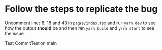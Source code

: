 # Follow the steps to replicate the bug

Uncomment lines 8, 18 and 43 in `pages/index.tsx` and run `yarn dev` to see how the output **should** be and then run `yarn build` and `yarn start` to see the issue

Test CommitTest on main
